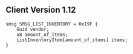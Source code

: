 ## Client Version 1.12

```rust,ignore
smsg SMSG_LIST_INVENTORY = 0x19F {
    Guid vendor;    
    u8 amount_of_items;    
    ListInventoryItem[amount_of_items] items;    
}

```
